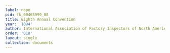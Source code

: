 ```yaml
---
label: nope
pid: fk_00465999_08
title: Eighth Annual Convention
year: '1894'
author: International Association of Factory Inspectors of North America
order: '018'
layout: single
collection: documents
---
```

